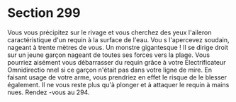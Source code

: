 # Section 299

Vous vous précipitez sur le rivage et vous cherchez des yeux l'aileron caractéristique d'un
requin à la surface de l'eau. Vou s l'apercevez soudain, nageant à trente mètres de vous.
Un monstre gigantesque ! Il se dirige droit sur un jeune garçon nageant de toutes ses
forces vers la plage. Vous pourriez aisément vous débarrasser du requin grâce à votre
Électrificateur Omnidirectio nnel si ce garçon n'était pas dans votre ligne de mire. En
faisant usage de votre arme, vous prendriez en effet le risque de le blesser également. Il
ne vous reste plus qu'à plonger et à attaquer le requin à mains nues. Rendez -vous au  294.